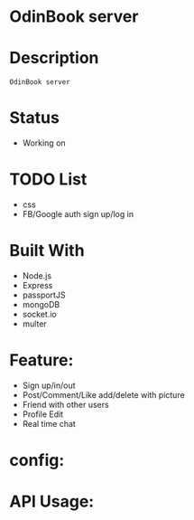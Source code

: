 # OdinBook server

# Description

    OdinBook server

# Status

-   Working on

# TODO List

-   css
-   FB/Google auth sign up/log in

# Built With

-   Node.js
-   Express
-   passportJS
-   mongoDB
-   socket.io
-   multer

# Feature:

-   Sign up/in/out
-   Post/Comment/Like add/delete with picture
-   Friend with other users
-   Profile Edit
-   Real time chat

# config:

# API Usage:
